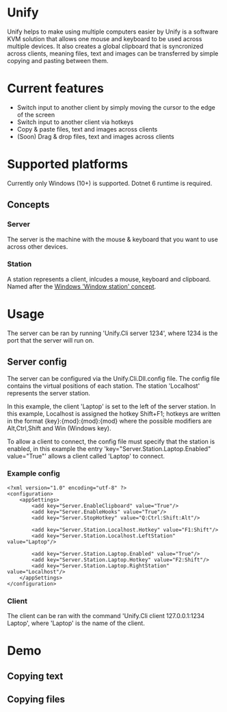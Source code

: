# Unify
Unify helps to make using multiple computers easier by Unify is a software KVM solution that allows one mouse and keyboard to be used across multiple devices. It also creates a global clipboard that is syncronized across clients, meaning files, text and images can be transferred by simple copying and pasting between them.

# Current features
- Switch input to another client by simply moving the cursor to the edge of the screen
- Switch input to another client via hotkeys
- Copy & paste files, text and images across clients
- (Soon) Drag & drop files, text and images across clients

# Supported platforms
Currently only Windows (10+) is supported. Dotnet 6 runtime is required.

## Concepts
### Server
The server is the machine with the mouse & keyboard that you want to use across other devices.

### Station
A station represents a client, inlcudes a mouse, keyboard and clipboard. Named after the [Windows 'Window station' concept](https://docs.microsoft.com/en-us/windows/win32/winstation/window-stations).

# Usage

The server can be ran by running 'Unify.Cli server 1234', where 1234 is the port that the server will run on.

## Server config

The server can be configured via the Unify.Cli.Dll.config file. The config file contains the virtual positions of each station. The station 'Localhost' represents the server station.

In this example, the client 'Laptop' is set to the left of the server station. In this example, Localhost is assigned the hotkey Shift+F1; hotkeys are written in the format {key}:{mod}:{mod}:{mod} where the possible modifiers are Alt,Ctrl,Shift and Win (Windows key).

To allow a client to connect, the config file must specify that the station is enabled, in this example the entry 'key="Server.Station.Laptop.Enabled" value="True"' allows a client called 'Laptop' to connect.

### Example config
```
<?xml version="1.0" encoding="utf-8" ?>
<configuration>
	<appSettings>
		<add key="Server.EnableClipboard" value="True"/>
		<add key="Server.EnableHooks" value="True"/>
		<add key="Server.StopHotkey" value="Q:Ctrl:Shift:Alt"/>
		
		<add key="Server.Station.Localhost.Hotkey" value="F1:Shift"/>
		<add key="Server.Station.Localhost.LeftStation" value="Laptop"/>
		
		<add key="Server.Station.Laptop.Enabled" value="True"/>
		<add key="Server.Station.Laptop.Hotkey" value="F2:Shift"/>
		<add key="Server.Station.Laptop.RightStation" value="Localhost"/>
	</appSettings>
</configuration>
```

### Client

The client can be ran with the command 'Unify.Cli client 127.0.0.1:1234 Laptop', where 'Laptop' is the name of the client.

# Demo
## Copying text



## Copying files
